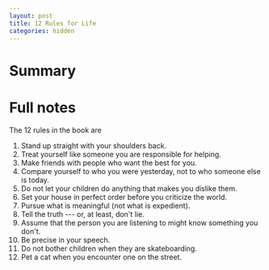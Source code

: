 ```yaml
---
layout: post
title: 12 Rules for Life
categories: hidden
---
```


# Summary

# Full notes

The 12 rules in the book are
1. Stand up straight with your shoulders back.
2. Treat yourself like someone you are responsible for helping.
3. Make friends with people who want the best for you.
4. Compare yourself to who you were yesterday, not to who someone else is today.
5. Do not let your children do anything that makes you dislike them.
6. Set your house in perfect order before you criticize the world.
7. Pursue what is meaningful (not what is expedient).
8. Tell the truth --- or, at least, don't lie.
9. Assume that the person you are listening to might know something you don't.
10. Be precise in your speech.
11. Do not bother children when they are skateboarding.
12. Pet a cat when you encounter one on the street.
